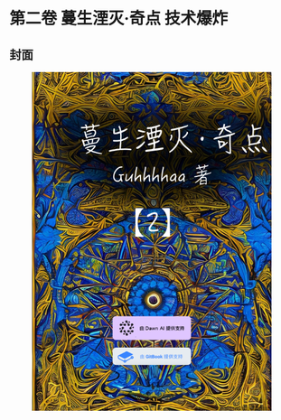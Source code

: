 # 第二卷 蔓生湮灭·奇点 技术爆炸

## 封面

<figure><img src="../.gitbook/assets/2.png" alt=""><figcaption></figcaption></figure>
